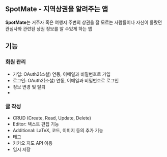 ## SpotMate - 지역상권을 알려주는 앱

**SpotMate**는 거주자 혹은 여행지 주변의 상권을 잘 모르는 사람들이나 자신이 몰랐던 관심사와 관련된 상권 정보를 알 수있게 하는 앱

## 기능

### 회원 관리
- 가입: OAuth2(소셜) 연동, 이메일과 비밀번호로 가입
- 로그인: OAuth2(소셜) 연동, 이메일과 비밀번호로 로그인
- 정보 변경 및 탈퇴
- 
### 글 작성
- CRUD (Create, Read, Update, Delete)
- Editor: 텍스트 편집 기능
- Additional: LaTeX, 코드, 이미지 등의 추가 기능
- 태그
- 카카오 지도 API 이용
- 임시 저장
